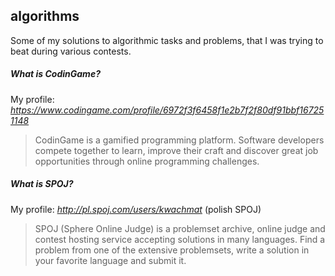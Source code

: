 ## algorithms

Some of my solutions to algorithmic tasks and problems, that I was trying to beat during various contests.

##### What is CodinGame?
My profile: *https://www.codingame.com/profile/6972f3f6458f1e2b7f2f80df91bbf167251148*
> CodinGame is a gamified programming platform. Software developers compete together to learn, improve their craft and discover great job opportunities through online programming challenges.

##### What is SPOJ?
My profile: *http://pl.spoj.com/users/kwachmat* (polish SPOJ)
> SPOJ (Sphere Online Judge) is a problemset archive, online judge and contest hosting service accepting solutions in many languages. Find a problem from one of the extensive problemsets, write a solution in your favorite language and submit it.
